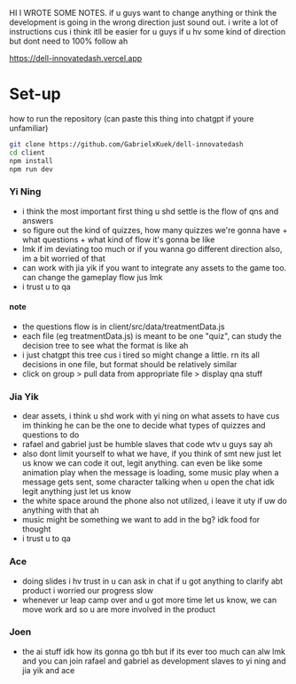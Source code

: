 HI I WROTE SOME NOTES. if u guys want to change anything or think the development is going in the wrong direction just sound out. i write a lot of instructions cus i think itll be easier for u guys if u hv some kind of direction but dont need to 100% follow ah

https://dell-innovatedash.vercel.app

# Set-up
how to run the repository (can paste this thing into chatgpt if youre unfamiliar)
<using vscode>
```bash
git clone https://github.com/GabrielxKuek/dell-innovatedash
cd client
npm install
npm run dev
```

### Yi Ning
- i think the most important first thing u shd settle is the flow of qns and answers
- so figure out the kind of quizzes, how many quizzes we're gonna have + what questions + what kind of flow it's gonna be like
- lmk if im deviating too much or if you wanna go different direction also, im a bit worried of that
- can work with jia yik if you want to integrate any assets to the game too. can change the gameplay flow jus lmk
- i trust u to qa

#### note
- the questions flow is in client/src/data/treatmentData.js
- each file (eg treatmentData.js) is meant to be one "quiz", can study the decision tree to see what the format is like ah
- i just chatgpt this tree cus i tired so might change a little. rn its all decisions in one file, but format should be relatively similar
- click on group > pull data from appropriate file > display qna stuff

### Jia Yik
- dear assets, i think u shd work with yi ning on what assets to have cus im thinking he can be the one to decide what types of quizzes and questions to do
- rafael and gabriel just be humble slaves that code wtv u guys say ah
- also dont limit yourself to what we have, if you think of smt new just let us know we can code it out, legit anything. can even be like some animation play when the message is loading, some music play when a message gets sent, some character talking when u open the chat idk legit anything just let us know
- the white space around the phone also not utilized, i leave it uty if uw do anything with that ah
- music might be something we want to add in the bg? idk food for thought
- i trust u to qa

### Ace
- doing slides i hv trust in u can ask in chat if u got anything to clarify abt product i worried our progress slow
- whenever ur leap camp over and u got more time let us know, we can move work ard so u are more involved in the product

### Joen
- the ai stuff idk how its gonna go tbh but if its ever too much can alw lmk and you can join rafael and gabriel as development slaves to yi ning and jia yik and ace